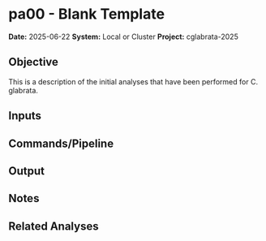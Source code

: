 # pa00 - Blank Template

**Date:** 2025-06-22
**System:** Local or Cluster
**Project:** cglabrata-2025

## Objective
This is a description of the initial analyses that have been performed for C. glabrata.
 

## Inputs



## Commands/Pipeline



## Output



## Notes



## Related Analyses
